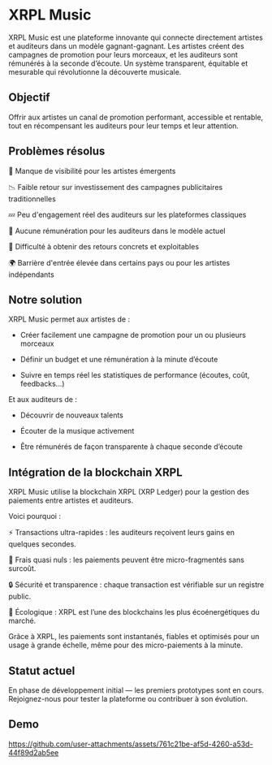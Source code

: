 
# XRPL Music

XRPL Music est une plateforme innovante qui connecte directement artistes et auditeurs dans un modèle gagnant-gagnant.
Les artistes créent des campagnes de promotion pour leurs morceaux, et les auditeurs sont rémunérés à la seconde d’écoute.
Un système transparent, équitable et mesurable qui révolutionne la découverte musicale.

## Objectif

Offrir aux artistes un canal de promotion performant, accessible et rentable, tout en récompensant les auditeurs pour leur temps et leur attention.

## Problèmes résolus

🎤 Manque de visibilité pour les artistes émergents

📉 Faible retour sur investissement des campagnes publicitaires traditionnelles

💤 Peu d'engagement réel des auditeurs sur les plateformes classiques

💸 Aucune rémunération pour les auditeurs dans le modèle actuel

🔄 Difficulté à obtenir des retours concrets et exploitables

🌍 Barrière d'entrée élevée dans certains pays ou pour les artistes indépendants

## Notre solution

XRPL Music permet aux artistes de :

- Créer facilement une campagne de promotion pour un ou plusieurs morceaux

- Définir un budget et une rémunération à la minute d’écoute

- Suivre en temps réel les statistiques de performance (écoutes, coût, feedbacks...)

Et aux auditeurs de :

- Découvrir de nouveaux talents

- Écouter de la musique activement

- Être rémunérés de façon transparente à chaque seconde d’écoute

##  Intégration de la blockchain XRPL

XRPL Music utilise la blockchain XRPL (XRP Ledger) pour la gestion des paiements entre artistes et auditeurs.

Voici pourquoi :

⚡ Transactions ultra-rapides : les auditeurs reçoivent leurs gains en quelques secondes.

💸 Frais quasi nuls : les paiements peuvent être micro-fragmentés sans surcoût.

🔒 Sécurité et transparence : chaque transaction est vérifiable sur un registre public.

🌱 Écologique : XRPL est l’une des blockchains les plus écoénergétiques du marché.

Grâce à XRPL, les paiements sont instantanés, fiables et optimisés pour un usage à grande échelle, même pour des micro-paiements à la minute.

## Statut actuel

En phase de développement initial — les premiers prototypes sont en cours.
Rejoignez-nous pour tester la plateforme ou contribuer à son évolution.

## Demo

https://github.com/user-attachments/assets/761c21be-af5d-4260-a53d-44f89d2ab5ee


